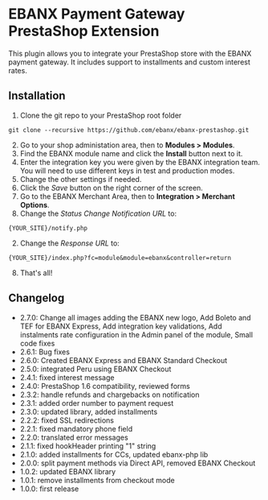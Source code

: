 # EBANX Payment Gateway PrestaShop Extension

This plugin allows you to integrate your PrestaShop store with the EBANX payment gateway.
It includes support to installments and custom interest rates.

## Installation
1. Clone the git repo to your PrestaShop root folder
```
git clone --recursive https://github.com/ebanx/ebanx-prestashop.git
```
2. Go to your shop administation area, then to **Modules > Modules**.
3. Find the EBANX module name and click the **Install** button next to it.
4. Enter the integration key you were given by the EBANX integration team. You will need to use different keys in test and production modes.
5. Change the other settings if needed.
6. Click the _Save_ button on the right corner of the screen.
7. Go to the EBANX Merchant Area, then to **Integration > Merchant Options**.
  1. Change the _Status Change Notification URL_ to:
  ```
  {YOUR_SITE}/notify.php
  ```
  2. Change the _Response URL_ to:
  ```
  {YOUR_SITE}/index.php?fc=module&module=ebanx&controller=return
  ```
8. That's all!

## Changelog
* 2.7.0: Change all images adding the EBANX new logo,
         Add Boleto and TEF for EBANX Express, Add integration key validations,
         Add instalments rate configuration in the Admin panel of the module,
         Small code fixes
* 2.6.1: Bug fixes
* 2.6.0: Created EBANX Express and EBANX Standard Checkout
* 2.5.0: integrated Peru using EBANX Checkout
* 2.4.1: fixed interest message
* 2.4.0: PrestaShop 1.6 compatibility, reviewed forms
* 2.3.2: handle refunds and chargebacks on notification
* 2.3.1: added order number to payment request
* 2.3.0: updated library, added installments
* 2.2.2: fixed SSL redirections
* 2.2.1: fixed mandatory phone field
* 2.2.0: translated error messages
* 2.1.1: fixed hookHeader printing "1" string
* 2.1.0: added installments for CCs, updated ebanx-php lib
* 2.0.0: split payment methods via Direct API, removed EBANX Checkout
* 1.0.2: updated EBANX library
* 1.0.1: remove installments from checkout mode
* 1.0.0: first release
